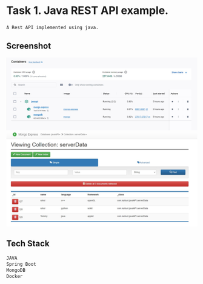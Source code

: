 # Task 1. Java REST API example.
    A Rest API implemented using java.
## Screenshot
![container!](screenshot/container.jpg)
![delete](screenshot/delete_mongo.jpg)
## Tech Stack
    JAVA
    Spring Boot
    MongoDB
    Docker